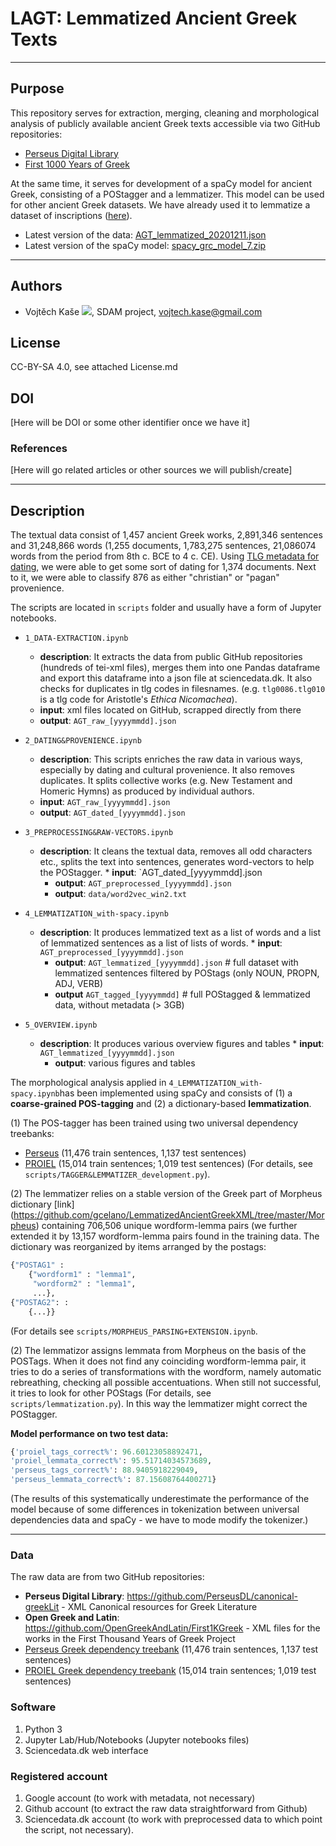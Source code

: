 # LAGT: Lemmatized Ancient Greek Texts
---
## Purpose
This repository serves for extraction, merging, cleaning and morphological analysis of publicly available ancient Greek texts accessible via two GitHub repositories:
* [Perseus Digital Library](https://github.com/PerseusDL/canonical-greekLit)
* [First 1000 Years of Greek](https://github.com/OpenGreekAndLatin/First1KGreek)

At the same time, it serves for development of a spaCy model for ancient Greek, consisting of a POStagger and a lemmatizer. This model can be used for other ancient Greek datasets. We have already used it to lemmatize a dataset of inscriptions ([here](https://github.com/sdam-au/PHI_ETL/blob/master/scripts/1_4_py_LEMMATIZATION.ipynb)).

* Latest version of the data: [AGT_lemmatized_20201211.json](https://sciencedata.dk/public/164bd4b21e23faeb39221fb2ad03f16a/AGT_lemmatized_20201211.json)
* Latest version of the spaCy model: [spacy_grc_model_7.zip](https://sciencedata.dk/public/164bd4b21e23faeb39221fb2ad03f16a/spacy_grc_model_7.zip)

---
## Authors
* Vojtěch Kaše [![](https://orcid.org/sites/default/files/images/orcid_16x16.png)]([0000-0002-6601-1605](https://www.google.com/url?q=http://orcid.org/0000-0002-6601-1605&sa=D&ust=1588773325679000)), SDAM project, vojtech.kase@gmail.com

## License
CC-BY-SA 4.0, see attached License.md

## DOI
[Here will be DOI or some other identifier once we have it]

### References
[Here will go related articles or other sources we will publish/create]

---

## Description

The textual data consist of 1,457 ancient Greek works, 2,891,346 sentences and 31,248,866
words (1,255 documents, 1,783,275 sentences, 21,086074 words from the period from 8th c. BCE to 4 c. CE). Using [TLG metadata for dating](https://raw.githubusercontent.com/cltk/cltk/master/cltk/corpus/greek/tlg/author_date.py), we were able to get some sort of dating for 1,374 documents. Next to it, we were able to classify 876 as either "christian" or "pagan" provenience. 

The scripts are located in `scripts` folder and usually have a form of Jupyter notebooks.

* `1_DATA-EXTRACTION.ipynb` 
	* **description**: It extracts the data from public GitHub repositories (hundreds of tei-xml files), merges them into one Pandas dataframe and export this dataframe into a json file at sciencedata.dk. It also checks for duplicates in tlg codes in filesnames.  (e.g. `tlg0086.tlg010` is a tlg code for Aristotle's *Ethica Nicomachea*).
	* **input**:  xml files located on GitHub, scrapped directly from there
	* **output**: `AGT_raw_[yyyymmdd].json`
    
* `2_DATING&PROVENIENCE.ipynb` 
	* **description**:  This scripts enriches the raw data in various ways, especially by dating and cultural provenience. It also removes duplicates. It splits collective works (e.g. New Testament and Homeric Hymns) as produced by individual authors.
	* **input**: `AGT_raw_[yyyymmdd].json`
	* **output**:  `AGT_dated_[yyyymmdd].json`
  
* `3_PREPROCESSING&RAW-VECTORS.ipynb` 
	* **description**: It cleans the textual data, removes all odd characters etc., splits the text into sentences, generates word-vectors to help the POStagger.
    	* **input**: `AGT_dated_[yyyymmdd].json
    	* **output**: `AGT_preprocessed_[yyyymmdd].json`
    	* **output**: `data/word2vec_win2.txt`
  
* `4_LEMMATIZATION_with-spacy.ipynb` 
	* **description**: It produces lemmatized text as a list of words and a list of lemmatized sentences as a list of lists of words.
    	* **input**: `AGT_preprocessed_[yyyymmdd].json` 
    	* **output**: `AGT_lemmatized_[yyyymmdd].json` # full dataset with lemmatized sentences filtered by POStags (only NOUN, PROPN, ADJ, VERB)
    	* **output** `AGT_tagged_[yyyymmdd]` # full POStagged & lemmatized data, without metadata (> 3GB)
    
* `5_OVERVIEW.ipynb` 
	* **description**: It produces various overview figures and tables
    	* **input**: `AGT_lemmatized_[yyyymmdd].json`
    	* **output**: various figures and tables

The morphological analysis applied in `4_LEMMATIZATION_with-spacy.ipynb`has been implemented using spaCy and consists of (1) a **coarse-grained POS-tagging** and (2) a dictionary-based **lemmatization**.

(1) The POS-tagger has been trained using two universal dependency treebanks:
* [Perseus](https://github.com/UniversalDependencies/UD_Ancient_Greek-Perseus/tree/master) (11,476 train sentences, 1,137 test sentences)
* [PROIEL](https://github.com/UniversalDependencies/UD_Ancient_Greek-PROIEL/tree/master) (15,014 train sentences; 1,019 test sentences) 
(For details, see `scripts/TAGGER&LEMMATIZER_development.py`).

(2) The lemmatizer relies on a stable version of the Greek part of Morpheus dictionary [link]
(https://github.com/gcelano/LemmatizedAncientGreekXML/tree/master/Morpheus) containing  706,506 unique wordform-lemma pairs (we further extended it by  13,157 wordform-lemma pairs found in the training data. The dictionary was reorganized by items arranged by the postags:
```python
{"POSTAG1" : 
	{"wordform1" : "lemma1",
	 "wordform2" : "lemma1",
	 ...},	 
{"POSTAG2": : 
	{...}}
```
(For details see `scripts/MORPHEUS_PARSING+EXTENSION.ipynb`.

(2) The lemmatizor assigns lemmata from Morpheus on the basis of the POSTags. When it does not find any coinciding wordform-lemma pair, it tries to do a series of transformations with the wordform, namely automatic rebreathing, checking all possible accentuations. When still not successful, it tries to look for other POStags (For details, see `scripts/lemmatization.py`). In this way the lemmatizer might correct the POStagger.

**Model performance on two test data:**
```python
{'proiel_tags_correct%': 96.60123058892471,
'proiel_lemmata_correct%': 95.51714034573689,
'perseus_tags_correct%': 88.9405918229049,
'perseus_lemmata_correct%': 87.15608764400271}
```
(The results of this systematically underestimate the performance of the model because of some differences in tokenization between universal dependencies data and spaCy - we have to mode modify the tokenizer.)

---
### Data
The raw data are from two GitHub repositories:
* **Perseus Digital Library**:  https://github.com/PerseusDL/canonical-greekLit - XML Canonical resources for Greek Literature
* **Open Greek and Latin**: https://github.com/OpenGreekAndLatin/First1KGreek - XML files for the works in the First Thousand Years of Greek Project
* [Perseus Greek dependency treebank](https://github.com/UniversalDependencies/UD_Ancient_Greek-Perseus/tree/master) (11,476 train sentences, 1,137 test sentences)
* [PROIEL Greek dependency treebank](https://github.com/UniversalDependencies/UD_Ancient_Greek-PROIEL/tree/master) (15,014 train sentences; 1,019 test sentences) 

### Software
1. Python 3
2. Jupyter Lab/Hub/Notebooks (Jupyter notebooks files)
3. Sciencedata.dk web interface

### Registered account
1. Google account (to work with metadata, not necessary)
2. Github account (to extract the raw data straightforward from Github)
3. Sciencedata.dk account (to work with preprocessed data to which point the script, not necessary).
 
